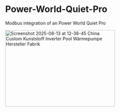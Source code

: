 # Power-World-Quiet-Pro
Modbus integration of an Power World Quiet Pro

<img width="349" height="245" alt="Screenshot 2025-08-13 at 12-38-45 China Custom Kunststoff Inverter Pool Wärmepumpe Hersteller Fabrik" src="https://github.com/user-attachments/assets/34701b1a-4a68-47b7-a550-89ceb83feff3" />


